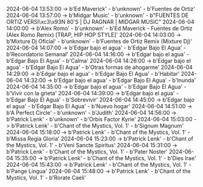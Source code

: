 2024-06-04 13:53:00 -> b'Ed Maverick' - b'unknown' - b'Fuentes de Ortiz'
2024-06-04 13:57:00 -> b'Midgar Music' - b'unknown' - b"FUENTES DE ORTIZ VERSI\xc3\x93N 80'S | DJ RAGNAR | MIDGAR MUSIC"
2024-06-04 14:00:00 -> b'Alex Romo' - b'unknown' - b'Ed Maverick - Fuentes de Ortiz (Alex Romo Remix) [TRAP, HIP HOP STYLE]'
2024-06-04 14:03:00 -> b'Mixture Dj Oficial' - b'unknown' - b'Fuentes de Ortiz Remix (Mixture Dj)'
2024-06-04 14:07:00 -> b'Edgar bajo el agua' - b'Edgar Bajo El Agua' - b'Recordatorio Semanal'
2024-06-04 14:16:00 -> b'Edgar bajo el agua' - b'Edgar Bajo El Agua' - b'Calma'
2024-06-04 14:26:00 -> b'Edgar bajo el agua' - b'Edgar Bajo El Agua' - b'Otras formas de ahogarme'
2024-06-04 14:29:00 -> b'Edgar bajo el agua' - b'Edgar Bajo El Agua' - b'Habitar'
2024-06-04 14:32:00 -> b'Edgar bajo el agua' - b'Edgar Bajo El Agua' - b'Inunda'
2024-06-04 14:35:00 -> b'Edgar bajo el agua' - b'Edgar Bajo El Agua' - b'Vivir con la grieta'
2024-06-04 14:39:00 -> b'Edgar bajo el agua' - b'Edgar Bajo El Agua' - b'Sobrevivir'
2024-06-04 14:45:00 -> b'Edgar bajo el agua' - b'Edgar Bajo El Agua' - b'Nuevo hogar'
2024-06-04 14:51:00 -> b'A Perfect Circle' - b'unknown' - b'Judith'
2024-06-04 14:56:00 -> b'Patrick Lenk' - b'unknown' - b'Orbis Factor Kyrie'
2024-06-04 15:03:00 -> b'Patrick Lenk' - b'Chant of the Mystics, Vol. 1' - b'Signum Magnum'
2024-06-04 15:18:00 -> b'Patrick Lenk' - b'Chant of the Mystics, Vol. 1' - b'Missa Regia Gloria'
2024-06-04 15:23:00 -> b'Patrick Lenk' - b'Chant of the Mystics, Vol. 1' - b'Veni Sancte Spiritus'
2024-06-04 15:31:00 -> b'Patrick Lenk' - b'Chant of the Mystics, Vol. 1' - b'Pater Noster'
2024-06-04 15:35:00 -> b'Patrick Lenk' - b'Chant of the Mystics, Vol. 1' - b'Dies Irae'
2024-06-04 15:43:00 -> b'Patrick Lenk' - b'Chant of the Mystics, Vol. 1' - b'Pange Lingua'
2024-06-04 15:48:00 -> b'Patrick Lenk' - b'Chant of the Mystics, Vol. 1' - b'Rorate Caeli'
